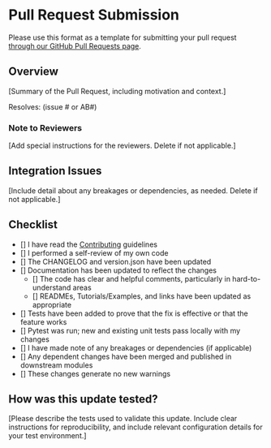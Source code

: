 # Pull Request Submission

Please use this format as a template for submitting your pull request [through our GitHub Pull Requests page](https://github.com/KenSciResearch/fairMLHealth/pulls).
## Overview
[Summary of the Pull Request, including motivation and context.]

Resolves: (issue # or AB#)

### Note to Reviewers
[Add special instructions for the reviewers. Delete if not applicable.]

## Integration Issues
[Include detail about any breakages or dependencies, as needed. Delete if not applicable.]

## Checklist
- [] I have read the [Contributing](https://github.com/KenSciResearch/docs/code_contributions/CONTRIBUTING.md) guidelines
- [] I performed a self-review of my own code
- [] The CHANGELOG and version.json have been updated
- [] Documentation has been updated to reflect the changes
    - [] The code has clear and helpful comments, particularly in hard-to-understand areas
    - [] READMEs, Tutorials/Examples, and links have been updated as appropriate
- [] Tests have been added to prove that the fix is effective or that the feature works
- [] Pytest was run; new and existing unit tests pass locally with my changes
- [] I have made note of any breakages or dependencies (if applicable)
- [] Any dependent changes have been merged and published in downstream modules
- [] These changes generate no new warnings


## How was this update tested?
[Please describe the tests used to validate this update. Include clear instructions for reproducibility, and include relevant configuration details for your test environment.]
